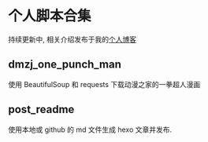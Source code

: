# 个人脚本合集

持续更新中, 相关介绍发布于我的[个人博客](http://leoshi.me)


## dmzj_one_punch_man

使用 BeautifulSoup 和 requests 下载动漫之家的一拳超人漫画


## post_readme

使用本地或 github 的 md 文件生成 hexo 文章并发布.
